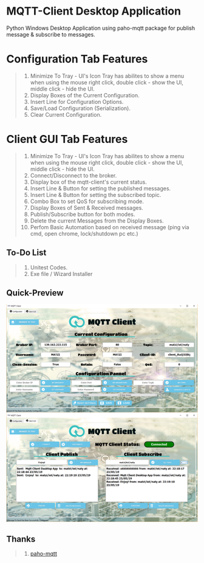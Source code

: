 # MQTT-Client Desktop Application
Python Windows Desktop Application using paho-mqtt package for publish message & subscribe to messages.


# Configuration Tab Features
>1. Minimize To Tray - UI's Icon Tray has abilites to show a menu when using the mouse right click,
double click - show the UI, middle click - hide the UI.
>2. Display Boxes of the Current Configuration.
>3. Insert Line for Configuration Options.
>4. Save/Load Configuration (Serialization).
>5. Clear Current Configuration.

# Client GUI Tab Features
>1. Minimize To Tray - UI's Icon Tray has abilites to show a menu when using the mouse right click,
double click - show the UI, middle click - hide the UI.
>2. Connect/Disconnect to the broker.
>3. Display box of the mqtt-client's current status.
>4. Insert Line & Button for setting the published messages.
>5. Insert Line & Button for setting the subscribed topic.
>6. Combo Box to set QoS for subscribing mode.
>7. Display Boxes of Sent & Received messages.
>8. Publish/Subscribe button for both modes.
>9. Delete the current Messages from the Display Boxes.
>10. Perfom Basic Automation based on received message (ping via cmd, open chrome, lock/shutdown pc etc.)

## To-Do List
>1. Unitest Codes.
>2. Exe file / Wizard Installer

## Quick-Preview
<img src="https://github.com/natylaza89/MQTT_Client/blob/master/configuration_tab.png">
<img src="https://github.com/natylaza89/MQTT_Client/blob/master/client_gui_tab.png">

## Thanks
>1. <a href="https://github.com/eclipse/paho.mqtt.python">paho-mqtt</a>
